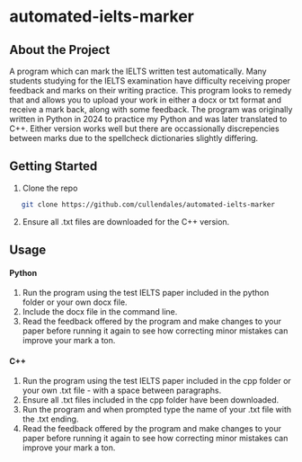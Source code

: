 # automated-ielts-marker

## About the Project
A program which can mark the IELTS written test automatically. Many students studying for the IELTS examination have difficulty receiving proper feedback and marks on their writing practice. This program looks to remedy that and allows you to upload your work in either a docx or txt format and receive a mark back, along with some feedback. The program was originally written in Python in 2024 to practice my Python and was later translated to C++. Either version works well but there are occassionally discrepencies between marks due to the spellcheck dictionaries slightly differing. 

## Getting Started
1. Clone the repo
```sh
   git clone https://github.com/cullendales/automated-ielts-marker
```
2. Ensure all .txt files are downloaded for the C++ version.

## Usage
#### Python
1. Run the program using the test IELTS paper included in the python folder or your own docx file.
2. Include the docx file in the command line.
3. Read the feedback offered by the program and make changes to your paper before running it again to see how correcting minor mistakes can improve your mark a ton.

#### C++
1. Run the program using the test IELTS paper included in the cpp folder or your own .txt file - with a space between paragraphs.
2. Ensure all .txt files included in the cpp folder have been downloaded.
3. Run the program and when prompted type the name of your .txt file with the .txt ending.
4. Read the feedback offered by the program and make changes to your paper before running it again to see how correcting minor mistakes can improve your mark a ton.



